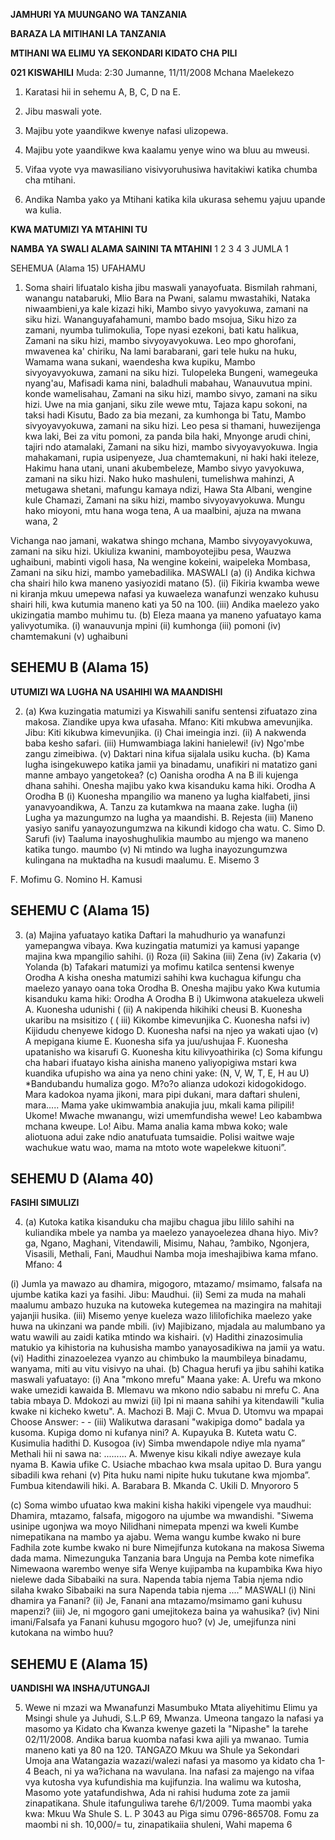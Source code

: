 **JAMHURI YA MUUNGANO WA TANZANIA**

**BARAZA LA MITIHANI LA TANZANIA**

**MTIHANI WA ELIMU YA SEKONDARI KIDATO CHA PILI**

**021 KISWAHILI**
Muda: 2:30 Jumanne, 11/11/2008 Mchana
Maelekezo

1. Karatasi hii in sehemu A, B, C, D na E.

2. Jibu maswali yote.

3. Majibu yote yaandikwe kwenye nafasi ulizopewa.

4. Majibu yote yaandikwe kwa kaalamu yenye wino wa bluu au mweusi.

5. Vifaa vyote vya mawasiliano visivyoruhusiwa havitakiwi katika chumba cha mtihani.

6. Andika Namba yako ya Mtihani katika kila ukurasa sehemu yajuu upande wa kulia.

**KWA MATUMIZI YA MTAHINI TU**

**NAMBA YA SWALI ALAMA SAININI TA MTAHINI**
1
2
3
4
3
JUMLA
1

SEHEMUA (Alama 15)
UFAHAMU

1. Soma shairi lifuatalo kisha jibu maswali yanayofuata.
Bismilah rahmani, wanangu natabaruki,
Mlio Bara na Pwani, salamu mwastahiki,
Nataka niwaambieni,ya kale kizazi hiki,
Mambo sivyo yavyokuwa, zamani na siku hizi.
Wananguyafahamuni, mambo bado msojua,
Siku hizo za zamani, nyumba tulimokulia,
Tope nyasi ezekoni, bati katu halikua,
Zamani na siku hizi, mambo sivyoyavyokuwa.
Leo mpo ghorofani, mwavenea ka' chiriku,
Na lami barabarani, gari tele huku na huku,
Wamama wana sukani, waendesha kwa kupiku,
Mambo sivyoyavyokuwa, zamani na siku hizi.
Tulopeleka Bungeni, wamegeuka nyang'au,
Mafisadi kama nini, baladhuli mabahau,
Wanauvutua mpini. konde wamelisahau,
Zamani na siku hizi, mambo sivyo, zamani na siku hizi.
Uwe na mia ganjani, siku zile wewe mtu,
Tajaza kapu sokoni, na taksi hadi Kisutu,
Bado za bia mezani, za kumhonga bi Tatu,
Mambo sivyoyavyokuwa, zamani na siku hizi.
Leo pesa si thamani, huwezijenga kwa laki,
Bei za vitu pomoni, za panda bila haki,
Mnyonge arudi chini, tajiri ndo atamalaki,
Zamani na siku hizi, mambo sivyoyavyokuwa.
Ingia mahakamani, rupia usipenyeze,
Jua chamtemakuni, ni haki haki iteleze,
Hakimu hana utani, unani akubembeleze,
Mambo sivyo yavyokuwa, zamani na siku hizi.
Nako huko mashuleni, tumelishwa mahinzi,
   A metugawa shetani, mafungu kamaya ndizi,
Hawa Sta Albani, wengine kule Chamazi,
Zamani na siku hizi, mambo sivyoyavyokuwa.
Mungu hako mioyoni, mtu hana woga tena,
   A ua maalbini, ajuza na mwana wana,
2

Vichanga nao jamani, wakatwa shingo mchana,
Mambo sivyoyavyokuwa, zamani na siku hizi.
Ukiuliza kwanini, mamboyotejibu pesa,
Wauzwa ughaibuni, mabinti vigoli hasa,
Na wengine kokeini, waipeleka Mombasa,
Zamani na siku hizi, mambo yamebadilika.
MASWALI
(a) (i) Andika kichwa cha shairi hilo kwa maneno yasiyozidi matano (5).
(ii) Fikiria kwamba wewe ni kiranja mkuu umepewa nafasi ya kuwaeleza wanafunzi wenzako kuhusu shairi hili, kwa kutumia maneno kati ya 50 na 100. 
(iii) Andika maelezo yako ukizingatia mambo muhimu tu.
(b) Eleza maana ya maneno yafuatayo kama yalivyotumika.
(i) wanauvunja mpini
(ii) kumhonga
(iii) pomoni
(iv) chamtemakuni
(v) ughaibuni

## SEHEMU B (Alama 15)

**UTUMIZI WA LUGHA NA USAHIHI WA MAANDISHI**

2. (a) Kwa kuzingatia matumizi ya Kiswahili sanifu sentensi zifuatazo zina makosa. Ziandike upya kwa ufasaha.
Mfano: Kiti mkubwa amevunjika.
Jibu: Kiti kikubwa kimevunjika.
(i) Chai imeingia inzi.
(ii) A nakwenda baba kesho safari.
(iii) Humwambiaga lakini hanielewi!
(iv) Ngo'mbe zangu zimeibiwa.
(v) Daktari nina kifua sijalala usiku kucha.
(b) Kama lugha isingekuwepo katika jamii ya binadamu, unafikiri ni matatizo gani manne ambayo yangetokea?
(c) Oanisha orodha A na B ili kujenga dhana sahihi. Onesha majibu yako kwa kisanduku kama hiki.
Orodha A Orodha B
(i) Kuonesha mpangilio wa maneno ya lugha kialfabeti, jinsi yanavyoandikwa, A. Tanzu za kutamkwa na maana zake. lugha
(ii) Lugha ya mazungumzo na lugha ya maandishi. B. Rejesta
(iii) Maneno yasiyo sanifu yanayozungumzwa na kikundi kidogo cha watu. C. Simo
D. Sarufi
(iv) Taaluma inayoshughulikia maumbo au mjengo wa maneno katika tungo.
maumbo
(v) Ni mtindo wa lugha inayozungumzwa kulingana na muktadha na kusudi maalumu. E. Misemo
3

F. Mofimu
G. Nomino
H. Kamusi

## SEHEMU C (Alama 15)

3. (a) Majina yafuatayo katika Daftari la mahudhurio ya wanafunzi yamepangwa vibaya. Kwa kuzingatia matumizi ya kamusi yapange majina kwa mpangilio sahihi.
(i) Roza
(ii) Sakina
(iii) Zena
(iv) Zakaria
(v) Yolanda
(b) Tafakari matumizi ya mofimu katilca sentensi kwenye Orodha A kisha onesha matumizi sahihi kwa kuchagua kifungu cha maelezo yanayo oana toka Orodha B. Onesha majibu yako Kwa kutumia kisanduku kama hiki:
Orodha A Orodha B
i) Ukimwona atakueleza ukweli A. Kuonesha udunishi
(
(ii) A nakipenda hikihiki cheusi B. Kuonesha ukaribu na msisitizo
(
(
iii) Kikombe kimevunjika C. Kuonesha nafsi iv) Kijidudu chenyewe kidogo D. Kuonesha nafsi na njeo ya wakati ujao
(v) A mepigana kiume E. Kuonesha sifa ya juu/ushujaa
F. Kuonesha upatanisho wa kisarufi
G. Kuonesha kitu kilivyoathirika
(c) Soma kifungu cha habari ifuatayo kisha ainisha maneno yaliyopigiwa mstari kwa kuandika ufupisho wa aina ya neno chini yake: (N, V, W, T, E, H au U)
*Bandubandu humaliza gogo. M?o?o alianza udokozi kidogokidogo. Mara kadokoa nyama jikoni, mara pipi dukani, mara daftari shuleni, mara..... Mama yake ukimwambia anakujia juu, mkali kama pilipili!
Ukome! Mwache mwanangu, wizi umemfundisha wewe! Leo kabambwa mchana kweupe. Lo! Aibu.
Mama analia kama mbwa koko; wale aliotuona adui zake ndio anatufuata tumsaidie. Polisi waitwe waje wachukue watu wao, mama na mtoto wote wapelekwe kituoni”.

## SEHEMU D (Alama 40)

**FASIHI SIMULIZI**

4. (a) Kutoka katika kisanduku cha majibu chagua jibu lililo sahihi na kuliandika mbele ya namba ya maelezo yanayoelezea dhana hiyo.
Miv?ga, Ngano, Maghani, Vitendawili, Misimu, Nahau, ?ambiko, Ngonjera, Visasili, Methali, Fani,
Maudhui
Namba moja imeshajibiwa kama mfano.
Mfano:
4

(i) Jumla ya mawazo au dhamira, migogoro, mtazamo/ msimamo, falsafa na ujumbe katika kazi ya fasihi.
Jibu: Maudhui.
(ii) Semi za muda na mahali maalumu ambazo huzuka na kutoweka kutegemea na mazingira na mahitaji yajanjii husika.
(iii) Misemo yenye kueleza wazo lililofichika maelezo yake huwa na ukinzani wa pande mbili.
(iv) Majibizano, mjadala au malumbano ya watu wawili au zaidi katika mtindo wa kishairi.
(v) Hadithi zinazosimulia matukio ya kihistoria na kuhusisha mambo yanayosadikiwa na jamii ya watu.
(vi) Hadithi zinazoelezea vyanzo au chimbuko la maumbileya binadamu, wanyama, miti au vitu visivyo na uhai.
(b) Chagua herufi ya jibu sahihi katika maswali yafuatayo:
(i) Ana "mkono mrefu" Maana yake:
A. Urefu wa mkono wake umezidi kawaida
B. Mlemavu wa mkono ndio sababu ni mrefu
C. Ana tabia mbaya
D. Mdokozi au mwizi
(ii) Ipi ni maana sahihi ya kitendawili "kulia kwake ni kicheko kwetu".
A. Machozi
B. Maji
C. Mvua
D. Utomvu wa mpapai
Choose Answer: - -
(iii) Walikutwa darasani "wakipiga domo" badala ya kusoma. Kupiga domo ni kufanya nini?
A. Kupayuka
B. Kuteta watu
C. Kusimulia hadithi
D. Kusogoa
(iv) Simba mwendapole ndiye mla nyama” Methali hii ni sawa na: .........
A. Mwenye kisu kikali ndiye awezaye kula nyama
B. Kawia ufike
C. Usiache mbachao kwa msala upitao
D. Bura yangu sibadili kwa rehani
(v) Pita huku nami nipite huku tukutane kwa mjomba”. Fumbua kitendawili hiki.
A. Barabara
B. Mkanda
C. Ukili
D. Mnyororo
5

(c) Soma wimbo ufuatao kwa makini kisha hakiki vipengele vya maudhui: Dhamira, mtazamo, falsafa,
migogoro na ujumbe wa mwandishi.
"Siwema usinipe ugonjwa wa moyo
Nilidhani nimepata mpenzi wa kweli
Kumbe nimepatikana na mambo ya ajabu.
Wema wangu kumbe kwako ni bure
Fadhila zote kumbe kwako ni bure
Nimejifunza kutokana na makosa
Siwema dada mama.
Nimezunguka Tanzania bara
Unguja na Pemba kote nimefika
Nimewaona warembo wenye sifa
Wenye kujipamba na kupambika
Kwa hiyo nielewe dada
Sibabaiki na sura.
Napenda tabia njema
Tabia njema ndio silaha kwako
Sibabaiki na sura
Napenda tabia njema ....”
MASWALI
(i) Nini dhamira ya Fanani?
(ii) Je, Fanani ana mtazamo/msimamo gani kuhusu mapenzi?
(iii) Je, ni mgogoro gani umejitokeza baina ya wahusika?
(iv) Nini imani/Falsafa ya Fanani kuhusu mgogoro huo?
(v) Je, umejifunza nini kutokana na wimbo huu?

## SEHEMU E (Alama 15)

**UANDISHI WA INSHA/UTUNGAJI**

5. Wewe ni mzazi wa Mwanafunzi Masumbuko Mtata aliyehitimu Elimu ya Msingi shule ya Juhudi,
S.L.P 69, Mwanza. Umeona tangazo la nafasi ya masomo ya Kidato cha Kwanza kwenye gazeti la
"Nipashe" la tarehe 02/11/2008. Andika barua kuomba nafasi kwa ajili ya mwanao. Tumia maneno kati ya 80 na 120. TANGAZO
Mkuu wa Shule ya Sekondari Umoja ana Watangazia wazazi/walezi nafasi ya masomo ya kidato cha 1-4
Beach, ni ya wa?ichana na wavulana. Ina nafasi za majengo na vifaa vya kutosha vya kufundishia ma kujifunzia. Ina walimu wa kutosha, Masomo yote yatafundishwa, Ada ni rahisi huduma zote za jamii zinapatikana. Shule itafunguliwa tarehe 6/1/2009. Tuma maombi yaka kwa: Mkuu Wa Shule S. L. P 3043
au Piga simu 0796-865708. Fomu za maombi ni sh. 10,000/= tu, zinapatikaiia shuleni, Wahi mapema
6